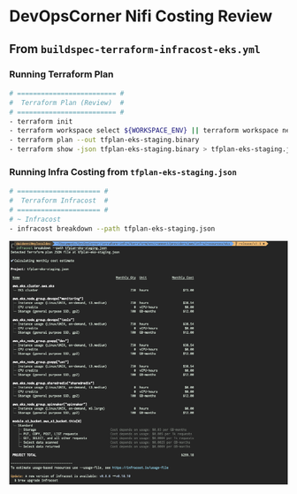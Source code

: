 # DevOpsCorner Nifi Costing Review

## From `buildspec-terraform-infracost-eks.yml`

### Running Terraform Plan

```bash
# ========================= #
#  Terraform Plan (Review)  #
# ========================= #
- terraform init
- terraform workspace select ${WORKSPACE_ENV} || terraform workspace new ${WORKSPACE_ENV}
- terraform plan --out tfplan-eks-staging.binary
- terraform show -json tfplan-eks-staging.binary > tfplan-eks-staging.json
```

### Running Infra Costing from `tfplan-eks-staging.json`

```bash
# ===================== #
#  Terraform Infracost  #
# ===================== #
# ~ Infracost
- infracost breakdown --path tfplan-eks-staging.json
```

![04-terraform-infracost-eks-staging.png](assets/terraform/04-terraform-infracost-eks-staging.png)
